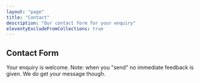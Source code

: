 ```yaml
---
layout: "page"
title: "Contact"
description: "Our contact form for your enquiry"
eleventyExcludeFromCollections: true
---
```


## Contact Form

Your enquiry is welcome. Note: when you "send" no immediate feedback is given. We do get your message though.
